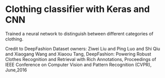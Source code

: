 # Clothing classifier with Keras and CNN

Trained a neural network to distinguish between different categories of clothing.



Credit to DeepFashion Dataset owners:
Ziwei Liu and Ping Luo and Shi Qiu and Xiaogang Wang and Xiaoou Tang,
DeepFashion: Powering Robust Clothes Recognition and Retrieval with Rich Annotations,
Proceedings of IEEE Conference on Computer Vision and Pattern Recognition (CVPR), June,2016
